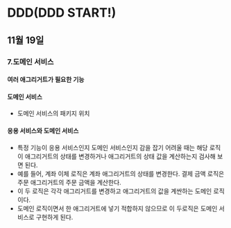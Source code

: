 # DDD(DDD START!)

## 11월 19일

### 7.도메인 서비스

#### 여러 애그리거트가 필요한 기능
#### 도메인 서비스
- 도메인 서비스의 패키지 위치
#### 응용 서비스와 도메인 서비스
- 특정 기능이 응용 서비스인지 도메인 서비스인지 감을 잡기 어려울 때는 해당 로직이 애그리거트의 상태를 변경하거나 애그리거트의 상태 값을 계산하는지 검사해 보면 된다.
- 예를 들어, 계좌 이체 로직은 계좌 애그리거트의 상태를 변경한다. 결제 금액 로직은 주문 애그리거트의 주문 금액을 계산한다.
- 이 두 로직은 각각 애그리거트를 변경하고 애그리거트의 값을 계싼하는 도메인 로직이다.
- 도메인 로직이면서 한 애그리거트에 넣기 적합하지 않으므로 이 두로직은 도메인 서비스로 구현하게 된다. 